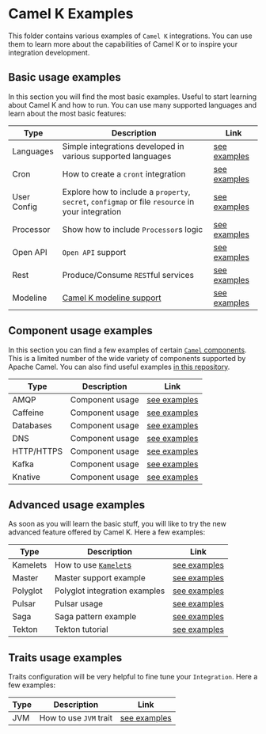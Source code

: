 # Camel K Examples

This folder contains various examples of `Camel K` integrations. You can use them to learn more about the capabilities of Camel K or to inspire your integration development.

## Basic usage examples

In this section you will find the most basic examples. Useful to start learning about Camel K and how to run. You can use many supported languages and learn about the most basic features:

| Type  |  Description | Link  |
|---|---|---|
| Languages | Simple integrations developed in various supported languages | [see examples](./languages/)|
| Cron | How to create a `cront` integration | [see examples](./cron/)|
| User Config | Explore how to include a `property`, `secret`, `configmap` or file `resource` in your integration | [see examples](./user-config/)|
| Processor | Show how to include `Processor`s logic | [see examples](./processor/)|
| Open API | `Open API` support | [see examples](./openapi/)|
| Rest | Produce/Consume `REST`ful services | [see examples](./rest/)|
| Modeline | [Camel K modeline support](https://camel.apache.org/camel-k/latest/cli/modeline.html) | [see examples](./modeline/)|

## Component usage examples

In this section you can find a few examples of certain [`Camel` components](https://camel.apache.org/components/latest/index.html). This is a limited number of the wide variety of components supported by Apache Camel. You can also find useful examples [in this repository](https://github.com/apache/camel-k-examples).


| Type  |  Description | Link  |
|---|---|---|
| AMQP | Component usage | [see examples](./amqp/)|
| Caffeine | Component usage | [see examples](./caffeine/)|
| Databases | Component usage | [see examples](./databases/)|
| DNS | Component usage | [see examples](./dns/)|
| HTTP/HTTPS | Component usage | [see examples](./http/)|
| Kafka | Component usage | [see examples](./kafka/)|
| Knative | Component usage | [see examples](./knative/)|

## Advanced usage examples

As soon as you will learn the basic stuff, you will like to try the new advanced feature offered by Camel K. Here a few examples:

| Type  |  Description | Link  |
|---|---|---|
| Kamelets | How to use [`Kamelet`s](https://camel.apache.org/camel-k/latest/kamelets/kamelets.html) | [see examples](./kamelets/)|
| Master | Master support example | [see examples](./master/)|
| Polyglot | Polyglot integration examples | [see examples](./polyglot/)|
| Pulsar | Pulsar usage | [see examples](./pulsar/)|
| Saga | Saga pattern example | [see examples](./saga/)|
| Tekton | Tekton tutorial | [see examples](./tekton/)|

## Traits usage examples

Traits configuration will be very helpful to fine tune your `Integration`. Here a few examples:

| Type  |  Description | Link  |
|---|---|---|
| JVM | How to use `JVM` trait| [see examples](./traits/jvm/)|